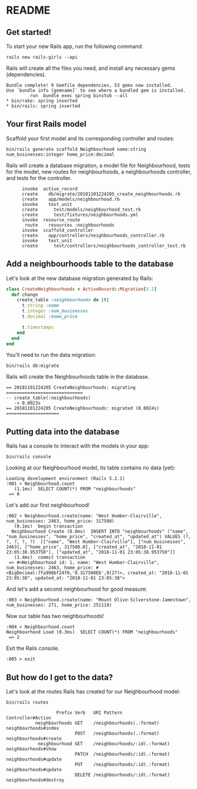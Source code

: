 # README

## Get started!

To start your new Rails app, run the following command:
```
rails new rails-girls --api
```

Rails will create all the files you need, and install any necessary gems (dependencies).
```
Bundle complete! 9 Gemfile dependencies, 53 gems now installed.
Use `bundle info [gemname]` to see where a bundled gem is installed.
         run  bundle exec spring binstub --all
* bin/rake: spring inserted
* bin/rails: spring inserted
```

## Your first Rails model

Scaffold your first model and its corresponding controller and routes:
```
bin/rails generate scaffold Neighbourhood name:string num_businesses:integer home_price:decimal
```

Rails will create a database migration, a model file for Neighbourhood, tests for the model, 
new routes for neighbourhoods, a neighbourhoods controller, and tests for the controller.
```
      invoke  active_record
      create    db/migrate/20181101224205_create_neighbourhoods.rb
      create    app/models/neighbourhood.rb
      invoke    test_unit
      create      test/models/neighbourhood_test.rb
      create      test/fixtures/neighbourhoods.yml
      invoke  resource_route
       route    resources :neighbourhoods
      invoke  scaffold_controller
      create    app/controllers/neighbourhoods_controller.rb
      invoke    test_unit
      create      test/controllers/neighbourhoods_controller_test.rb
```

## Add a neighbourhoods table to the database

Let's look at the new database migration generated by Rails:
```ruby
class CreateNeighbourhoods < ActiveRecord::Migration[5.2]
  def change
    create_table :neighbourhoods do |t|
      t.string :name
      t.integer :num_businesses
      t.decimal :home_price

      t.timestamps
    end
  end
end
```

You'll need to run the data migration:
```
bin/rails db:migrate
```

Rails will create the Neighbourhoods table in the database.
```
== 20181101224205 CreateNeighbourhoods: migrating =============================
-- create_table(:neighbourhoods)
   -> 0.0023s
== 20181101224205 CreateNeighbourhoods: migrated (0.0024s) ====================
```

## Putting data into the database

Rails has a console to interact with the models in your app:
```
bin/rails console
```

Looking at our Neighbourhood model, its table contains no data (yet):
```
Loading development environment (Rails 5.2.1)
:001 > Neighbourhood.count
   (1.1ms)  SELECT COUNT(*) FROM "neighbourhoods"
 => 0
```

Let's add our first neighbourhood!
```
:002 > Neighbourhood.create(name: "West Humber-Clairville", num_businesses: 2463, home_price: 317508)
   (0.1ms)  begin transaction
  Neighbourhood Create (0.8ms)  INSERT INTO "neighbourhoods" ("name", "num_businesses", "home_price", "created_at", "updated_at") VALUES (?, ?, ?, ?, ?)  [["name", "West Humber-Clairville"], ["num_businesses", 2463], ["home_price", 317508.0], ["created_at", "2018-11-01 23:05:38.953750"], ["updated_at", "2018-11-01 23:05:38.953750"]]
   (1.4ms)  commit transaction
 => #<Neighbourhood id: 1, name: "West Humber-Clairville", num_businesses: 2463, home_price: #<BigDecimal:7fa998bf24f0,'0.317508E6',9(27)>, created_at: "2018-11-01 23:05:38", updated_at: "2018-11-01 23:05:38">
```

And let's add a second neighbourhood for good measure:
```
:003 > Neighbourhood.create(name: "Mount Olive-Silverstone-Jamestown", num_businesses: 271, home_price: 251119)
```

Now our table has two neighbourhoods!
```
:004 > Neighbourhood.count
Neighbourhood Load (0.3ms)  SELECT COUNT(*) FROM "neighbourhoods"
 => 2
```

Exit the Rails console.
```
:005 > exit
```

## But how do I get to the data?

Let's look at the routes Rails has created for our Neighbourhood model:
```
bin/rails routes
```

```
                   Prefix Verb   URI Pattern                                   Controller#Action
           neighbourhoods GET    /neighbourhoods(.:format)                     neighbourhoods#index
                          POST   /neighbourhoods(.:format)                     neighbourhoods#create
            neighbourhood GET    /neighbourhoods/:id(.:format)                 neighbourhoods#show
                          PATCH  /neighbourhoods/:id(.:format)                 neighbourhoods#update
                          PUT    /neighbourhoods/:id(.:format)                 neighbourhoods#update
                          DELETE /neighbourhoods/:id(.:format)                 neighbourhoods#destroy
```
